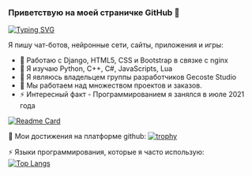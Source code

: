### Приветствую на моей страничке GitHub 👋
[![Typing SVG](https://readme-typing-svg.herokuapp.com?color=%2336BCF7&lines=Я+разработчик+Gecoste+Studio)](https://git.io/typing-svg)

Я пишу чат-ботов, нейронные сети, сайты, приложения и игры:

- 🔭 Работаю с Django, HTML5, CSS и Bootstrap в связке с nginx <br />
- 🌱 Я изучаю Python, C++, C#, JavaScripts, Lua <br />
- 👯 Я являюсь владельцем группы разработчиков Gecoste Studio <br />
- 🤔 Мы работаем над множеством проектов и заказов. <br />
- ⚡ Интересный факт - Программированием я занялся в июле 2021 года <br />
  

[![Readme Card](https://github-readme-stats.vercel.app/api/pin/?username=Gecoste&repo=BotTelegram_Assistent)](https://github.com/Gecoste/BotTelegram_Asisstent)


🔭 Мои достижения на платформе github:
[![trophy](https://github-profile-trophy.vercel.app/?username=Gecoste)](https://github.com/Gecoste/github-profile-trophy)

⚡ Языки программирования, которые я часто использую: <br />
[![Top Langs](https://github-readme-stats.vercel.app/api/top-langs/?username=Gecoste&layout=compact&theme=vision-friendly-dark)](https://github.com/anuraghazra/github-readme-stats)

